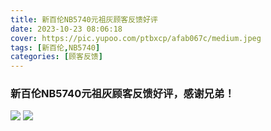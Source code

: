 ```yaml
---
title: 新百伦NB5740元祖灰顾客反馈好评
date: 2023-10-23 08:06:18
cover: https://pic.yupoo.com/ptbxcp/afab067c/medium.jpeg
tags: [新百伦,NB5740]
categories: [顾客反馈]
---
```


###  新百伦NB5740元祖灰顾客反馈好评，感谢兄弟！
![](https://pic.yupoo.com/ptbxcp/956f73b6/b58ae685.jpeg)
![](https://pic.yupoo.com/ptbxcp/afab067c/0cfd5916.jpeg)